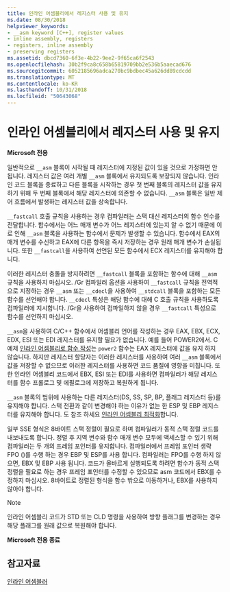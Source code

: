 ```yaml
---
title: 인라인 어셈블리에서 레지스터 사용 및 유지
ms.date: 08/30/2018
helpviewer_keywords:
- __asm keyword [C++], register values
- inline assembly, registers
- registers, inline assembly
- preserving registers
ms.assetid: dbcd7360-6f3e-4b22-9ee2-9f65ca6f2543
ms.openlocfilehash: 30b2f9ca8c658b65819709bb2e536b5aaecad676
ms.sourcegitcommit: 6052185696adca270bc9bdbec45a626dd89cdcdd
ms.translationtype: MT
ms.contentlocale: ko-KR
ms.lasthandoff: 10/31/2018
ms.locfileid: "50643068"
---
```

# <a name="using-and-preserving-registers-in-inline-assembly"></a>인라인 어셈블리에서 레지스터 사용 및 유지

**Microsoft 전용**

일반적으로 `__asm` 블록이 시작될 때 레지스터에 지정된 값이 있을 것으로 가정하면 안 됩니다. 레지스터 값은 여러 개별 `__asm` 블록에서 유지되도록 보장되지 않습니다. 인라인 코드 블록을 종료하고 다른 블록을 시작하는 경우 첫 번째 블록의 레지스터 값을 유지하기 위해 두 번째 블록에서 해당 레지스터에 의존할 수 없습니다. `__asm` 블록은 일반 제어 흐름에서 발생하는 레지스터 값을 상속합니다.

`__fastcall` 호출 규칙을 사용하는 경우 컴파일러는 스택 대신 레지스터의 함수 인수를 전달합니다. 함수에서는 어느 매개 변수가 어느 레지스터에 있는지 알 수 없기 때문에 이로 인해 `__asm` 블록을 사용하는 함수에서 문제가 발생할 수 있습니다. 함수에서 EAX의 매개 변수를 수신하고 EAX에 다른 항목을 즉시 저장하는 경우 원래 매개 변수가 손실됩니다. 또한 `__fastcall`을 사용하여 선언된 모든 함수에서 ECX 레지스터를 유지해야 합니다.

이러한 레지스터 충돌을 방지하려면 `__fastcall` 블록을 포함하는 함수에 대해 `__asm` 규칙을 사용하지 마십시오. /Gr 컴파일러 옵션을 사용하여 `__fastcall` 규칙을 전역적으로 지정하는 경우 `__asm` 또는 `__cdecl`을 사용하여 `__stdcall` 블록을 포함하는 모든 함수를 선언해야 합니다. `__cdecl` 특성은 해당 함수에 대해 C 호출 규칙을 사용하도록 컴파일러에 지시합니다. /Gr을 사용하여 컴파일하지 않을 경우 `__fastcall` 특성으로 함수를 선언하지 마십시오.

`__asm`을 사용하여 C/C++ 함수에서 어셈블리 언어를 작성하는 경우 EAX, EBX, ECX, EDX, ESI 또는 EDI 레지스터를 유지할 필요가 없습니다. 예를 들어 POWER2에서. C 예제 [인라인 어셈블리로 함수 작성](../../assembler/inline/writing-functions-with-inline-assembly.md)는 `power2` 함수는 EAX 레지스터에 값을 유지 하지 않습니다. 하지만 레지스터 할당자는 이러한 레지스터를 사용하여 여러 `__asm` 블록에서 값을 저장할 수 없으므로 이러한 레지스터를 사용하면 코드 품질에 영향을 미칩니다. 또한 인라인 어셈블리 코드에서 EBX, ESI 또는 EDI를 사용하면 컴파일러가 해당 레지스터를 함수 프롤로그 및 에필로그에 저장하고 복원하게 됩니다.

`__asm` 블록의 범위에 사용하는 다른 레지스터(DS, SS, SP, BP, 플래그 레지스터 등)를 유지해야 합니다. 스택 전환과 같이 변경해야 하는 이유가 없는 한 ESP 및 EBP 레지스터를 유지해야 합니다. 도 참조 하세요 [인라인 어셈블리 최적화](../../assembler/inline/optimizing-inline-assembly.md)합니다.

일부 SSE 형식은 8바이트 스택 정렬이 필요로 하며 컴파일러가 동적 스택 정렬 코드를 내보내도록 합니다. 정렬 후 지역 변수와 함수 매개 변수 모두에 액세스할 수 있기 위해 컴파일러는 두 개의 프레임 포인터를 유지합니다.  컴파일러에서 프레임 포인터 생략 FPO ()를 수행 하는 경우 EBP 및 ESP를 사용 합니다.  컴파일러는 FPO를 수행 하지 않으면, EBX 및 EBP 사용 됩니다. 코드가 올바르게 실행되도록 하려면 함수가 동적 스택 정렬을 필요로 하는 경우 프레임 포인터를 수정할 수 있으므로 asm 코드에서 EBX를 수정하지 마십시오. 8바이트로 정렬된 형식을 함수 밖으로 이동하거나, EBX를 사용하지 않아야 합니다.

> [!NOTE]
>  인라인 어셈블리 코드가 STD 또는 CLD 명령을 사용하여 방향 플래그를 변경하는 경우 해당 플래그를 원래 값으로 복원해야 합니다.

**Microsoft 전용 종료**

## <a name="see-also"></a>참고자료

[인라인 어셈블러](../../assembler/inline/inline-assembler.md)<br/>